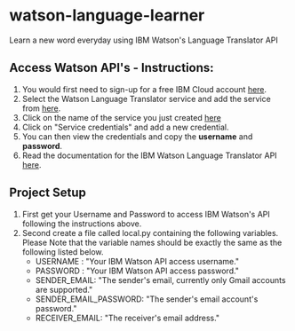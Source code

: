 # watson-language-learner
Learn a new word everyday using IBM Watson's Language Translator API

## Access Watson API's - Instructions:

1. You would first need to sign-up for a free IBM Cloud account [here](https://console.eu-gb.bluemix.net/registration/?target=%2Fdeveloper%2Fwatson%2Fdashboard).
2. Select the Watson Language Translator service and add the service from [here](https://console.bluemix.net/developer/watson/services).
3. Click on the name of the service you just created [here](https://console.bluemix.net/developer/watson/existing-services)
4. Click on "Service credentials" and add a new credential.
5. You can then view the credentials and copy the **username** and **password**.
6. Read the documentation for the IBM Watson Language Translator API [here](https://www.ibm.com/watson/developercloud/language-translator/api/v2/).


## Project Setup

1. First get your Username and Password to access IBM Watson's API following the instructions above.
2. Second create a file called local.py containing the following variables. Please Note that the variable names should be exactly the same as the following listed below.
   - USERNAME : "Your IBM Watson API access username."
   - PASSWORD : "Your IBM Watson API access password."
   - SENDER_EMAIL: "The sender's email, currently only Gmail accounts are supported."
   - SENDER_EMAIL_PASSWORD: "The sender's email account's password."
   - RECEIVER_EMAIL: "The receiver's email address."
